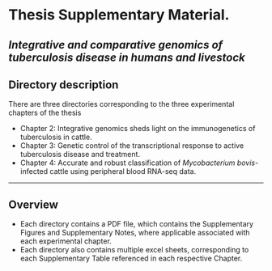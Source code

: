 # Thesis Supplementary Material.  

***Integrative and comparative genomics of tuberculosis disease in humans and livestock***
---

## Directory description
There are three directories corresponding to the three experimental chapters of the thesis
- Chapter 2: Integrative genomics sheds light on the immunogenetics of tuberculosis in cattle.
- Chapter 3: Genetic control of the transcriptional response to active tuberculosis disease and treatment.
- Chapter 4: Accurate and robust classification of _Mycobacterium bovis_-infected cattle using peripheral blood RNA-seq data.
---
## Overview
- Each directory contains a PDF file, which contains the Supplementary Figures and Supplementary Notes, where applicable associated with each experimental chapter.
- Each directory also contains multiple excel sheets, corresponding to each Supplementary Table referenced in each respective Chapter.
